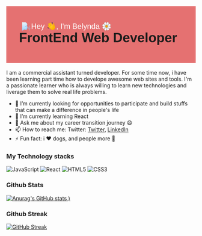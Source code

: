
<img alt="header image" src="https://github.com/Shimele/Shimele/blob/main/header.png"/>

I am a commercial assistant turned developer. For some time now, i have been learning part time how to develope awesome web sites and tools.
I'm a passionate learner who is always willing to learn new technologies and liverage them to solve real life problems.


- 🔭 I’m currently looking for opportunities to participate and build stuffs that can make a difference in people's life
- 🌱 I’m currently learning React
- 💬 Ask me about my career transition journey 😄
- 📫 How to reach me: Twitter: [Twitter](https://twitter.com/B_codiing), [LinkedIn](https://www.linkedin.com/in/belynda-bechem-agbor-b21517127/)
- ⚡ Fun fact: i :heart: dogs, and people more 🥰


### My Technology stacks
<img alt="JavaScript" src="https://img.shields.io/badge/javascript-%23323330.svg?style=for-the-badge&logo=javascript&logoColor=%23F7DF1E"/> <img alt="React" src="https://img.shields.io/badge/react-%2320232a.svg?style=for-the-badge&logo=react&logoColor=%2361DAFB"/> <img alt="HTML5" src="https://img.shields.io/badge/html5-%23E34F26.svg?style=for-the-badge&logo=html5&logoColor=white"/> <img alt="CSS3" src="https://img.shields.io/badge/css3-%231572B6.svg?style=for-the-badge&logo=css3&logoColor=white"/> 


### Github Stats
[![Anurag's GitHub stats](https://github-readme-stats.vercel.app/api?username=Shimele&theme=omni)
)](https://github.com/anuraghazra/github-readme-stats)
### Github Streak
[![GitHub Streak](http://github-readme-streak-stats.herokuapp.com?user=Shimele&theme=radical)](https://git.io/streak-stats)




